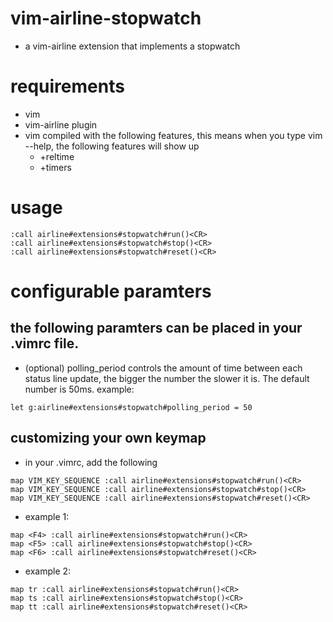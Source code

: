 # vim-airline-stopwatch
- a vim-airline extension that implements a stopwatch

# requirements
- vim
- vim-airline plugin
- vim compiled with the following features, this means when you type 
    vim --help, the following features will show up
    - +reltime
    - +timers

# usage
```
:call airline#extensions#stopwatch#run()<CR>
:call airline#extensions#stopwatch#stop()<CR>
:call airline#extensions#stopwatch#reset()<CR>
```

# configurable paramters
## the following paramters can be placed in your .vimrc file.
- (optional) polling_period controls the amount of time between
each status line update, the bigger the number the slower it is.
The default number is 50ms. example:
```
let g:airline#extensions#stopwatch#polling_period = 50
```

## customizing your own keymap
- in your .vimrc, add the following
```
map VIM_KEY_SEQUENCE :call airline#extensions#stopwatch#run()<CR>
map VIM_KEY_SEQUENCE :call airline#extensions#stopwatch#stop()<CR>
map VIM_KEY_SEQUENCE :call airline#extensions#stopwatch#reset()<CR>
```
- example 1:
```
map <F4> :call airline#extensions#stopwatch#run()<CR>
map <F5> :call airline#extensions#stopwatch#stop()<CR>
map <F6> :call airline#extensions#stopwatch#reset()<CR>
```
- example 2:

```
map tr :call airline#extensions#stopwatch#run()<CR>
map ts :call airline#extensions#stopwatch#stop()<CR>
map tt :call airline#extensions#stopwatch#reset()<CR>
